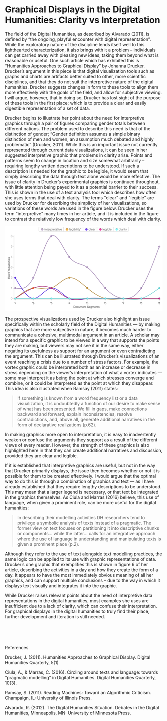 # Graphical Displays in the Digital Humanities: Clarity vs Interpretation 

The field of the Digital Humanities, as described by Alvarado (2011), is defined by “the ongoing, playful encounter with digital representation”. While the exploratory nature of the discipline lends itself well to this lighthearted characterization, it also brings with it a problem – individuals can get carried away with pleasing new ideas, taking them beyond what is reasonable or useful. One such article which has exhibited this is “Humanities Approaches to Graphical Display” by Johanna Drucker.  Drucker’s argument in this piece is that digital visualization tools such as graphs and charts are artifacts better suited to other, more scientific disciplines, and that they do not suit the interpretive nature of the digital humanities. Drucker suggests changes in form to these tools to align them more effectively with the goals of the field, and allow for subjective viewing. I will argue, however, that in doing so, Drucker has lost sight of the purpose of these tools in the first place; which is to provide a clear and easily digestible representation of a set of data. 

Drucker begins to illustrate her point about the need for interpretive graphics through a pair of figures comparing gender totals between different nations. The problem used to describe this need is that of the distinction of gender; “Gender definition assumes a simple binary distinction of men and women, an assumption much debated and highly problematic” (Drucker, 2011). While this is an important issue not currently represented through current data visualizations, it can be seen in her suggested interpretive graphic that problems in clarity arise. Points and patterns seem to change in location and size somewhat arbitrarily – requiring lengthy written descriptions to be understood. If such a description is needed for the graphic to be legible, it would seem that simply describing the data through text alone would be more effective. The issue of clarity in Drucker’s experimental graphics is continued throughout, with little attention being payed to it as a potential barrier to their success. This is shown in the use of a text analysis tool which describes how often she uses terms that deal with clarity. The terms "clear" and "legible" are used by Drucker for describing the simplicty of her visualizations, so variations of these words are used in the figure below. Drucker uses the term "interpretive" many times in her article, and it is included in the figure to contrast the relatively low frequency of the words which deal with clarity. 

![](images/Drucker_Voyant.png)


The prospective visualizations used by Drucker also highlight an issue specifically within the scholarly field of the Digital Humanities — by making graphics that are more subjective in nature, it becomes much harder to communicate a cohesive, multimodal argument in an article. A scholar may intend for a specific graphic to be viewed in a way that supports the points they are making, but viewers may not see it in the same way, either negating its usefulness as support for an argument or even contradicting the argument.  This can be illustrated through Drucker’s visualizations of an event reaching a crisis due to a number of stress factors. For example, the vortex graphic could be interpreted both as an increase or decrease in stress depending on the viewer’s interpretation of what a vortex indicates — some may interpret it as being the point at which stresses converge and combine, or it could be interpreted as the point at which they disappear. This idea is also illustrated when Ramsay (2011) states:

>If something is known from a word frequency list or a data visualization, it is undoubtedly a function of our desire to make sense of what has been presented. We fill in gaps, make connections backward and forward, explain inconsistencies, resolve contradictions, and, above all, generate additional narratives in the form of declarative realizations (p.62). 

  
In making graphics more open to interpretation, it is easy to inadvertently weaken or confuse the arguments they support as a result of the different views of every reader. However, the strength of these graphics is also highlighted here in that they can create additional narratives and discussion, provided they are clear and legible. 

If it is established that interpretive graphics are useful, but not in the way that Drucker primarily displays, the issue then becomes whether or not it is possible for them to be created effectively. I would argue that the optimal way to do this is through a combination of graphics and text — as I have already established that they require lengthy descriptions to be understood. This may mean that a larger legend is necessary, or that text be integrated in the graphics themselves. As Ciula and Marras (2016) believe, this use of language, when given a prominent role, can be more useful for the digital humanities:
  

>In describing their modelling activities DH researchers tend to privilege a symbolic analysis of texts instead of a pragmatic. The former view on text focuses on partitioning it into descriptive chunks or components… while the latter…  calls for an integrative approach where the use of language in understanding and manipulating texts is given a prominent  place (p.2).

  
Although they refer to the use of text alongside text modelling practices, the same logic can be applied to its use with graphic representations of data. Drucker’s one graphic that exemplifies this is shown in figure 6 of her article, describing the activities in a day and how they create the form of a day. It appears to have the most immediately obvious meaning of all her graphics, and can support multiple conclusions – due to the way in which it displays text visually and integrates it into the graphic.
  
While Drucker raises relevant points about the need of interpretive data representations in the digital humanities, most examples she uses are insufficient due to a lack of clarity, which can confuse their interpretation. For graphical displays in the digital humanities to truly find their place, further development and iteration is still needed.  

<br><br>
<br><br>
References 

Drucker, J. (2011). Humanities Approaches to Graphical Display. Digital Humanities Quarterly, 5(1)

Ciula, A., & Marras, C. (2016). Circling around texts and language: towards “pragmatic modelling” in Digital Humanities. Digital Humanities Quarterly, 10(3).

Ramsay, S. (2011). Reading Machines: Toward an Algorithmic Criticism. Champaign, IL: University of Illinois Press.

Alvarado, R. (2012). The Digital Humanities Situation. Debates in the Digital Humanities, Minneapolis, MN: University of Minnesota Press.



